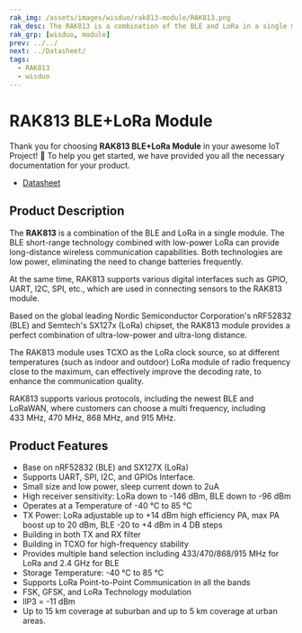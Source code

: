 ```yaml
---
rak_img: /assets/images/wisduo/rak813-module/RAK813.png
rak_desc: The RAK813 is a combination of the BLE and LoRa in a single module. The BLE short-range technology combined with low-power LoRa can provide long-distance wireless communication capabilities. Both technologies are low-power, eliminating the need to change batteries frequently.
rak_grp: [wisduo, module]
prev: ../../
next: ../Datasheet/
tags:
  - RAK813
  - wisduo
---
```


# RAK813 BLE+LoRa Module
Thank you for choosing **RAK813 BLE+LoRa Module** in your awesome IoT Project! 🎉 To help you get started, we have provided you all the necessary documentation for your product.

* [Datasheet](../Datasheet/)


## Product Description

The **RAK813** is a combination of the BLE and LoRa in a single module. The BLE short-range technology combined with low-power LoRa can provide long-distance wireless communication capabilities. Both technologies are low power, eliminating the need to change batteries frequently.

At the same time, RAK813 supports various digital interfaces such as GPIO, UART, I2C, SPI, etc., which are used in connecting sensors to the RAK813 module.

Based on the global leading Nordic Semiconductor Corporation's nRF52832 (BLE) and Semtech's SX127x (LoRa) chipset, the RAK813 module provides a perfect combination of ultra-low-power and ultra-long distance.

The RAK813 module uses TCXO as the LoRa clock source, so at different temperatures (such as indoor and outdoor) LoRa module of radio frequency close to the maximum, can effectively improve the decoding rate, to enhance the communication quality.

RAK813 supports various protocols, including the newest BLE and LoRaWAN, where customers can choose a multi frequency, including 433&nbsp;MHz, 470&nbsp;MHz, 868&nbsp;MHz, and 915&nbsp;MHz.



## Product Features

- Base on nRF52832 (BLE) and SX127X (LoRa)
- Supports UART, SPI, I2C, and GPIOs Interface.
- Small size and low power, sleep current down to 2uA
- High receiver sensitivity: LoRa down to -146&nbsp;dBm, BLE down to -96&nbsp;dBm
- Operates at a Temperature of -40&nbsp;°C to 85&nbsp;°C
- TX Power: LoRa adjustable up to +14&nbsp;dBm high efficiency PA, max PA boost up to 20&nbsp;dBm, BLE -20 to +4&nbsp;dBm in 4 DB steps
- Building in both TX and RX filter
- Building in TCXO for high-frequency stability
- Provides multiple band selection including 433/470/868/915 MHz for LoRa and 2.4&nbsp;GHz for BLE
- Storage Temperature: -40&nbsp;°C to 85&nbsp;°C
- Supports LoRa Point-to-Point Communication in all the bands
- FSK, GFSK, and LoRa Technology modulation
- llP3 = -11&nbsp;dBm
- Up to 15&nbsp;km coverage at suburban and up to 5&nbsp;km coverage at urban areas.